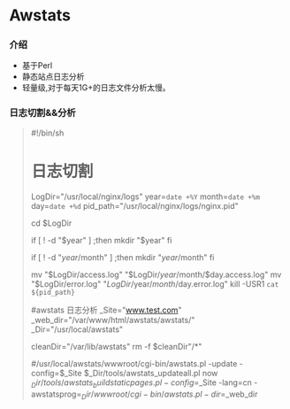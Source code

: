 # Awstats

### 介绍
- 基于Perl
- 静态站点日志分析
- 轻量级,对于每天1G+的日志文件分析太慢。

### 日志切割&&分析
>   #!/bin/sh
>   # 日志切割
>   LogDir="/usr/local/nginx/logs"
>   year=`date +%Y`
>   month=`date +%m`
>   day=`date +%d`
>   pid_path="/usr/local/nginx/logs/nginx.pid"
>   
>   cd $LogDir
>   
>   if [ ! -d "$year" ] ;then
>      mkdir "$year"
>   fi
>   
>   if [ ! -d "$year/$month" ] ;then
>     mkdir "$year/$month"
>   fi
>   
>   mv "$LogDir/access.log" "$LogDir/$year/$month/$day.access.log"
>   mv "$LogDir/error.log"  "$LogDir/$year/$month/$day.error.log"
>   kill -USR1 `cat ${pid_path}`
>   
>   #awstats 日志分析
>   _Site="www.test.com"
>   _web_dir="/var/www/html/awstats/awstats/"
>   _Dir="/usr/local/awstats"
>   
>   cleanDir="/var/lib/awstats"
>   rm -f $cleanDir"/*"
>   
>   #/usr/local/awstats/wwwroot/cgi-bin/awstats.pl -update -config=$_Site
>   $_Dir/tools/awstats_updateall.pl now
>   $_Dir/tools/awstats_buildstaticpages.pl -config=$_Site -lang=cn -awstatsprog=$_Dir/wwwroot/cgi-bin/awstats.pl -dir=$_web_dir
